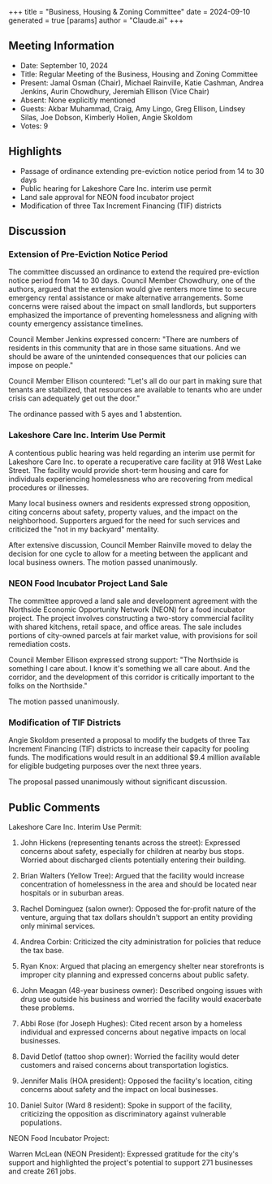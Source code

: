 +++
title = "Business, Housing & Zoning Committee"
date = 2024-09-10
 generated = true
[params]
  author = "Claude.ai"
+++

## Meeting Information

- Date: September 10, 2024
- Title: Regular Meeting of the Business, Housing and Zoning Committee
- Present: Jamal Osman (Chair), Michael Rainville, Katie Cashman, Andrea Jenkins, Aurin Chowdhury, Jeremiah Ellison (Vice Chair)
- Absent: None explicitly mentioned
- Guests: Akbar Muhammad, Craig, Amy Lingo, Greg Ellison, Lindsey Silas, Joe Dobson, Kimberly Holien, Angie Skoldom
- Votes: 9

## Highlights

- Passage of ordinance extending pre-eviction notice period from 14 to 30 days
- Public hearing for Lakeshore Care Inc. interim use permit
- Land sale approval for NEON food incubator project
- Modification of three Tax Increment Financing (TIF) districts

## Discussion

### Extension of Pre-Eviction Notice Period

The committee discussed an ordinance to extend the required pre-eviction notice period from 14 to 30 days. Council Member Chowdhury, one of the authors, argued that the extension would give renters more time to secure emergency rental assistance or make alternative arrangements. Some concerns were raised about the impact on small landlords, but supporters emphasized the importance of preventing homelessness and aligning with county emergency assistance timelines.

Council Member Jenkins expressed concern: "There are numbers of residents in this community that are in those same situations. And we should be aware of the unintended consequences that our policies can impose on people."

Council Member Ellison countered: "Let's all do our part in making sure that tenants are stabilized, that resources are available to tenants who are under crisis can adequately get out the door."

The ordinance passed with 5 ayes and 1 abstention.

### Lakeshore Care Inc. Interim Use Permit

A contentious public hearing was held regarding an interim use permit for Lakeshore Care Inc. to operate a recuperative care facility at 918 West Lake Street. The facility would provide short-term housing and care for individuals experiencing homelessness who are recovering from medical procedures or illnesses.

Many local business owners and residents expressed strong opposition, citing concerns about safety, property values, and the impact on the neighborhood. Supporters argued for the need for such services and criticized the "not in my backyard" mentality.

After extensive discussion, Council Member Rainville moved to delay the decision for one cycle to allow for a meeting between the applicant and local business owners. The motion passed unanimously.

### NEON Food Incubator Project Land Sale

The committee approved a land sale and development agreement with the Northside Economic Opportunity Network (NEON) for a food incubator project. The project involves constructing a two-story commercial facility with shared kitchens, retail space, and office areas. The sale includes portions of city-owned parcels at fair market value, with provisions for soil remediation costs.

Council Member Ellison expressed strong support: "The Northside is something I care about. I know it's something we all care about. And the corridor, and the development of this corridor is critically important to the folks on the Northside."

The motion passed unanimously.

### Modification of TIF Districts

Angie Skoldom presented a proposal to modify the budgets of three Tax Increment Financing (TIF) districts to increase their capacity for pooling funds. The modifications would result in an additional $9.4 million available for eligible budgeting purposes over the next three years.

The proposal passed unanimously without significant discussion.

## Public Comments

Lakeshore Care Inc. Interim Use Permit:

1. John Hickens (representing tenants across the street): Expressed concerns about safety, especially for children at nearby bus stops. Worried about discharged clients potentially entering their building.

2. Brian Walters (Yellow Tree): Argued that the facility would increase concentration of homelessness in the area and should be located near hospitals or in suburban areas.

3. Rachel Dominguez (salon owner): Opposed the for-profit nature of the venture, arguing that tax dollars shouldn't support an entity providing only minimal services.

4. Andrea Corbin: Criticized the city administration for policies that reduce the tax base.

5. Ryan Knox: Argued that placing an emergency shelter near storefronts is improper city planning and expressed concerns about public safety.

6. John Meagan (48-year business owner): Described ongoing issues with drug use outside his business and worried the facility would exacerbate these problems.

7. Abbi Rose (for Joseph Hughes): Cited recent arson by a homeless individual and expressed concerns about negative impacts on local businesses.

8. David Detlof (tattoo shop owner): Worried the facility would deter customers and raised concerns about transportation logistics.

9. Jennifer Malis (HOA president): Opposed the facility's location, citing concerns about safety and the impact on local businesses.

10. Daniel Suitor (Ward 8 resident): Spoke in support of the facility, criticizing the opposition as discriminatory against vulnerable populations.

NEON Food Incubator Project:

Warren McLean (NEON President): Expressed gratitude for the city's support and highlighted the project's potential to support 271 businesses and create 261 jobs.
